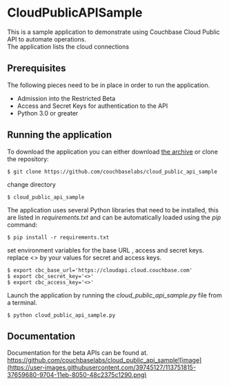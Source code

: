 # CloudPublicAPISample
This is a sample application to demonstrate using Couchbase Cloud Public API to automate operations.  
The application lists the cloud connections


## Prerequisites
The following pieces need to be in place in order to run the application.

* Admission into the Restricted Beta
* Access and Secret Keys for authentication to the API
* Python 3.0 or greater


## Running the application
To download the application you can either download [the archive](https://github.com/couchbaselabs/cloud_public_api_sample) or clone the repository:

```
$ git clone https://github.com/couchbaselabs/cloud_public_api_sample
```

change directory
```
$ cloud_public_api_sample
```


The application uses several Python libraries that need to be installed, this are listed in _requirements.txt_ and can be automatically loaded using the _pip_ command:
```
$ pip install -r requirements.txt
```

set environment variables for the base URL , access and secret keys.
replace <> by your values for secret and access keys.

```
$ export cbc_base_url='https://cloudapi.cloud.couchbase.com'
$ export cbc_secret_key='<>'
$ export cbc_access_key='<>'
```

Launch the application by running the _cloud_public_api_sample.py_ file from a terminal.
 
```
$ python cloud_public_api_sample.py
```
## Documentation
Documentation for the beta APIs can be found at. https://github.com/couchbaselabs/cloud_public_api_sample![image](https://user-images.githubusercontent.com/39745127/113751815-37659680-9704-11eb-8050-48c2375c1290.png)
